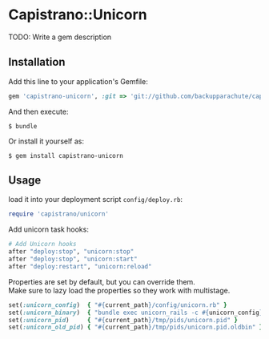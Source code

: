 # Capistrano::Unicorn

TODO: Write a gem description

## Installation

Add this line to your application's Gemfile:

```ruby
gem 'capistrano-unicorn', :git => 'git://github.com/backupparachute/capistrano-unicorn.git'
```

And then execute:

    $ bundle

Or install it yourself as:

    $ gem install capistrano-unicorn

## Usage

load it into your deployment script `config/deploy.rb`:

```ruby
require 'capistrano/unicorn'
```

Add unicorn task hooks:

```ruby
# Add Unicorn hooks
after "deploy:stop", "unicorn:stop"
after "deploy:stop", "unicorn:start"
after "deploy:restart", "unicorn:reload"
```

Properties are set by default, but you can override them.  
Make sure to lazy load the properties so they work with multistage.

```ruby
set(:unicorn_config)  { "#{current_path}/config/unicorn.rb" }
set(:unicorn_binary)  { "bundle exec unicorn_rails -c #{unicorn_config} -E #{rails_env} -D" }
set(:unicorn_pid)     { "#{current_path}/tmp/pids/unicorn.pid" }
set(:unicorn_old_pid) { "#{current_path}/tmp/pids/unicorn.pid.oldbin" }
```
